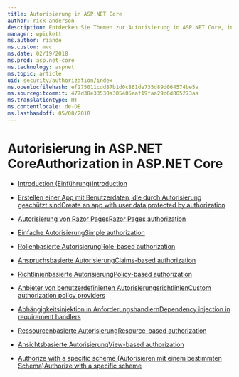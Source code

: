 ```yaml
---
title: Autorisierung in ASP.NET Core
author: rick-anderson
description: Entdecken Sie Themen zur Autorisierung in ASP.NET Core, in denen erklärt wird, wie Zugriffsrechte und Berechtigungen App-Benutzern zur Verfügung gestellt werden.
manager: wpickett
ms.author: riande
ms.custom: mvc
ms.date: 02/19/2018
ms.prod: asp.net-core
ms.technology: aspnet
ms.topic: article
uid: security/authorization/index
ms.openlocfilehash: ef275011cdd87b1d0c861de735d89d064574be5a
ms.sourcegitcommit: 477d38e33530a305405eaf19faa29c6d805273aa
ms.translationtype: HT
ms.contentlocale: de-DE
ms.lasthandoff: 05/08/2018
---
```

# <a name="authorization-in-aspnet-core"></a><span data-ttu-id="2abbe-103">Autorisierung in ASP.NET Core</span><span class="sxs-lookup"><span data-stu-id="2abbe-103">Authorization in ASP.NET Core</span></span>

* [<span data-ttu-id="2abbe-104">Introduction (Einführung)</span><span class="sxs-lookup"><span data-stu-id="2abbe-104">Introduction</span></span>](xref:security/authorization/introduction)

* [<span data-ttu-id="2abbe-105">Erstellen einer App mit Benutzerdaten, die durch Autorisierung geschützt sind</span><span class="sxs-lookup"><span data-stu-id="2abbe-105">Create an app with user data protected by authorization</span></span>](xref:security/authorization/secure-data)

* [<span data-ttu-id="2abbe-106">Autorisierung von Razor Pages</span><span class="sxs-lookup"><span data-stu-id="2abbe-106">Razor Pages authorization</span></span>](xref:security/authorization/razor-pages-authorization)

* [<span data-ttu-id="2abbe-107">Einfache Autorisierung</span><span class="sxs-lookup"><span data-stu-id="2abbe-107">Simple authorization</span></span>](xref:security/authorization/simple)

* [<span data-ttu-id="2abbe-108">Rollenbasierte Autorisierung</span><span class="sxs-lookup"><span data-stu-id="2abbe-108">Role-based authorization</span></span>](xref:security/authorization/roles)

* [<span data-ttu-id="2abbe-109">Anspruchsbasierte Autorisierung</span><span class="sxs-lookup"><span data-stu-id="2abbe-109">Claims-based authorization</span></span>](xref:security/authorization/claims)

* [<span data-ttu-id="2abbe-110">Richtlinienbasierte Autorisierung</span><span class="sxs-lookup"><span data-stu-id="2abbe-110">Policy-based authorization</span></span>](xref:security/authorization/policies)

* [<span data-ttu-id="2abbe-111">Anbieter von benutzerdefinierten Autorisierungsrichtlinien</span><span class="sxs-lookup"><span data-stu-id="2abbe-111">Custom authorization policy providers</span></span>](xref:security/authorization/iauthorizationpolicyprovider)

* [<span data-ttu-id="2abbe-112">Abhängigkeitsinjektion in Anforderungshandlern</span><span class="sxs-lookup"><span data-stu-id="2abbe-112">Dependency injection in requirement handlers</span></span>](xref:security/authorization/dependencyinjection)

* [<span data-ttu-id="2abbe-113">Ressourcenbasierte Autorisierung</span><span class="sxs-lookup"><span data-stu-id="2abbe-113">Resource-based authorization</span></span>](xref:security/authorization/resourcebased)

* [<span data-ttu-id="2abbe-114">Ansichtsbasierte Autorisierung</span><span class="sxs-lookup"><span data-stu-id="2abbe-114">View-based authorization</span></span>](xref:security/authorization/views)

* [<span data-ttu-id="2abbe-115">Authorize with a specific scheme (Autorisieren mit einem bestimmten Schema)</span><span class="sxs-lookup"><span data-stu-id="2abbe-115">Authorize with a specific scheme</span></span>](xref:security/authorization/limitingidentitybyscheme)
